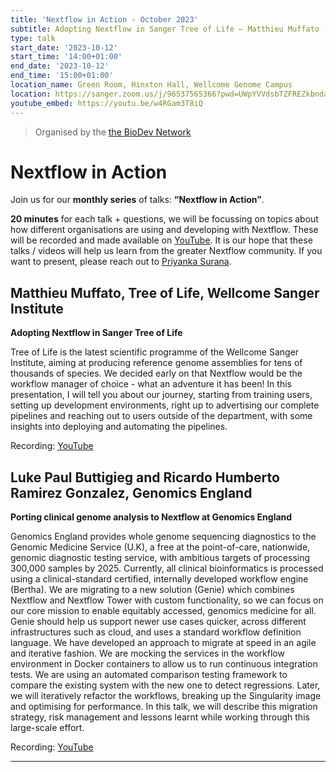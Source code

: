 ```yaml
---
title: 'Nextflow in Action - October 2023'
subtitle: Adopting Nextflow in Sanger Tree of Life – Matthieu Muffato (Sanger Institute) and Porting clinical genome analysis to Nextflow at Genomics England – Luke Paul Buttigieg and Ricardo Ramirez (Genomics England)
type: talk
start_date: '2023-10-12'
start_time: '14:00+01:00'
end_date: '2023-10-12'
end_time: '15:00+01:00'
location_name: Green Room, Hinxton Hall, Wellcome Genome Campus
location: https://sanger.zoom.us/j/96537565366?pwd=UWpYVVdsbTZFREZkbndaZGNkNGJrdz09
youtube_embed: https://youtu.be/w4RGam3T8iQ
---
```


> Organised by the [the BioDev Network](https://www.youtube.com/@biodev-network)

# Nextflow in Action

Join us for our **monthly series** of talks: **“Nextflow in Action”**.

**20 minutes** for each talk + questions, we will be focussing on topics about how different organisations are using and developing with Nextflow.
These will be recorded and made available on [YouTube](https://www.youtube.com/@workflows-community).
It is our hope that these talks / videos will help us learn from the greater Nextflow community. If you want to present, please reach out to [Priyanka Surana](mailto:ps22@sanger.ac.uk).

## Matthieu Muffato, Tree of Life, Wellcome Sanger Institute

**Adopting Nextflow in Sanger Tree of Life**

Tree of Life is the latest scientific programme of the Wellcome Sanger Institute, aiming at producing reference genome assemblies for tens of thousands of species. We decided early on that Nextflow would be the workflow manager of choice - what an adventure it has been! In this presentation, I will tell you about our journey, starting from training users, setting up development environments, right up to advertising our complete pipelines and reaching out to users outside of the department, with some insights into deploying and automating the pipelines.

Recording: [YouTube](https://youtu.be/w4RGam3T8iQ)

## Luke Paul Buttigieg and Ricardo Humberto Ramirez Gonzalez, Genomics England

**Porting clinical genome analysis to Nextflow at Genomics England**

Genomics England provides whole genome sequencing diagnostics to the Genomic Medicine Service (U.K), a free at the point-of-care, nationwide, genomic diagnostic testing service, with ambitious targets of processing 300,000 samples by 2025. Currently, all clinical bioinformatics is processed using a clinical-standard certified, internally developed workflow engine (Bertha). We are migrating to a new solution (Genie) which combines Nextflow and Nextflow Tower with custom functionality, so we can focus on our core mission to enable equitably accessed, genomics medicine for all. Genie should help us support newer use cases quicker, across different infrastructures such as cloud, and uses a standard workflow definition language. We have developed an approach to migrate at speed in an agile and iterative fashion. We are mocking the services in the workflow environment in Docker containers to allow us to run continuous integration tests. We are using an automated comparison testing framework to compare the existing system with the new one to detect regressions. Later, we will iteratively refactor the workflows, breaking up the Singularity image and optimising for performance. In this talk, we will describe this migration strategy, risk management and lessons learnt while working through this large-scale effort.

Recording: [YouTube](https://youtu.be/xLQWFvbHszE)

---

